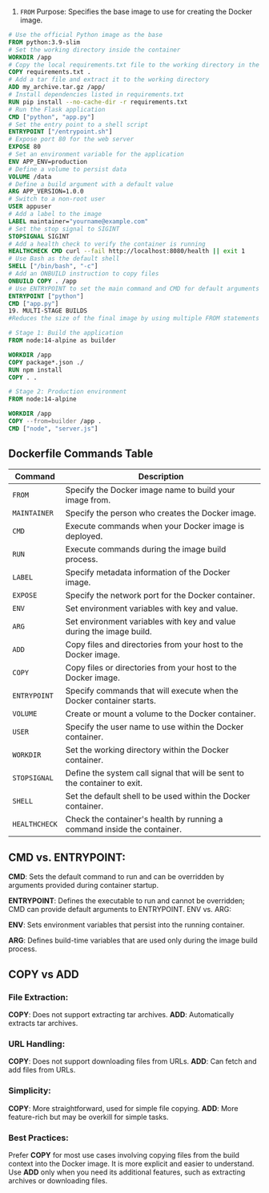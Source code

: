 1. `FROM`
Purpose:
Specifies the base image to use for creating the Docker image.
```Dockerfile
# Use the official Python image as the base
FROM python:3.9-slim
# Set the working directory inside the container
WORKDIR /app
# Copy the local requirements.txt file to the working directory in the container
COPY requirements.txt .
# Add a tar file and extract it to the working directory
ADD my_archive.tar.gz /app/
# Install dependencies listed in requirements.txt
RUN pip install --no-cache-dir -r requirements.txt
# Run the Flask application
CMD ["python", "app.py"]
# Set the entry point to a shell script
ENTRYPOINT ["/entrypoint.sh"]
# Expose port 80 for the web server
EXPOSE 80
# Set an environment variable for the application
ENV APP_ENV=production
# Define a volume to persist data
VOLUME /data
# Define a build argument with a default value
ARG APP_VERSION=1.0.0
# Switch to a non-root user
USER appuser
# Add a label to the image
LABEL maintainer="yourname@example.com"
# Set the stop signal to SIGINT
STOPSIGNAL SIGINT
# Add a health check to verify the container is running
HEALTHCHECK CMD curl --fail http://localhost:8080/health || exit 1
# Use Bash as the default shell
SHELL ["/bin/bash", "-c"]
# Add an ONBUILD instruction to copy files
ONBUILD COPY . /app
# Use ENTRYPOINT to set the main command and CMD for default arguments
ENTRYPOINT ["python"]
CMD ["app.py"]
19. MULTI-STAGE BUILDS
#Reduces the size of the final image by using multiple FROM statements in a single Dockerfile.

# Stage 1: Build the application
FROM node:14-alpine as builder

WORKDIR /app
COPY package*.json ./
RUN npm install
COPY . .

# Stage 2: Production environment
FROM node:14-alpine

WORKDIR /app
COPY --from=builder /app .
CMD ["node", "server.js"]
```
## Dockerfile Commands Table

| Command       | Description                                                                                  |
|---------------|----------------------------------------------------------------------------------------------|
| `FROM`        | Specify the Docker image name to build your image from.                                       |
| `MAINTAINER`  | Specify the person who creates the Docker image.                                              |
| `CMD`         | Execute commands when your Docker image is deployed.                                          |
| `RUN`         | Execute commands during the image build process.                                              |
| `LABEL`       | Specify metadata information of the Docker image.                                             |
| `EXPOSE`      | Specify the network port for the Docker container.                                            |
| `ENV`         | Set environment variables with key and value.                                                 |
| `ARG`         | Set environment variables with key and value during the image build.                          |
| `ADD`         | Copy files and directories from your host to the Docker image.                                |
| `COPY`        | Copy files or directories from your host to the Docker image.                                 |
| `ENTRYPOINT`  | Specify commands that will execute when the Docker container starts.                          |
| `VOLUME`      | Create or mount a volume to the Docker container.                                             |
| `USER`        | Specify the user name to use within the Docker container.                                      |
| `WORKDIR`     | Set the working directory within the Docker container.                                         |
| `STOPSIGNAL`  | Define the system call signal that will be sent to the container to exit.                     |
| `SHELL`       | Set the default shell to be used within the Docker container.                                  |
| `HEALTHCHECK` | Check the container's health by running a command inside the container.                       |

## CMD vs. ENTRYPOINT:

**CMD**: Sets the default command to run and can be overridden by arguments provided during container startup.

**ENTRYPOINT**: Defines the executable to run and cannot be overridden; CMD can provide default arguments to ENTRYPOINT.
ENV vs. ARG:

**ENV**: Sets environment variables that persist into the running container.

**ARG**: Defines build-time variables that are used only during the image build process.

## COPY vs ADD 

### File Extraction:
**COPY**: Does not support extracting tar archives.
**ADD**: Automatically extracts tar archives.

### URL Handling:

**COPY**: Does not support downloading files from URLs.
**ADD**: Can fetch and add files from URLs.

### Simplicity:

**COPY**: More straightforward, used for simple file copying.
**ADD**: More feature-rich but may be overkill for simple tasks.

### Best Practices:
Prefer **COPY** for most use cases involving copying files from the build context into the Docker image. It is more explicit and easier to understand.
Use **ADD** only when you need its additional features, such as extracting archives or downloading files.
